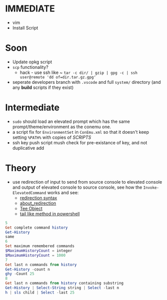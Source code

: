 
# IMMEDIATE

* vim
* Install Script

# Soon

* Update opkg script
* `scp` functionality?
	- hack - use ssh like ~ `tar -c dir/ | gzip | gpg -c | ssh user@remote 'dd of=dir.tar.gz.gpg'`
* seperate developers branch with `.vscode` and full `system/` directory (and any **build** scripts if they exist)


# Intermediate

* `sudo` should load an elevated prompt which has the same prompt/theme/environment as the conemu one.
* a script fix for `EnvironmentSet` in `ConEmu.xml` so that it doesn't keep setting `%PATH%` with copies of _SCRIPTS_
* ssh key push script mush check for pre-existance of key, and not duplicative add



# Theory

* use redirection of input to send from source console to elevated console and output of elevated console to source console, see how the `Invoke-ElevatedCommand` works and see:
	- [redirection syntax](http://ss64.com/ps/syntax-redirection.html)
	- [about_redirection](https://technet.microsoft.com/en-us/library/hh847746.aspx)
	- [Tee Object](https://technet.microsoft.com/en-us/library/hh849937.aspx)
	- [tail like method in powershell](http://stackoverflow.com/questions/4426442/unix-tail-equivalent-command-in-windows-powershell)


```powershell
5
Get complete command history
Get-History
same
6
Set maximum remembered commands
$MaximumHistoryCount = integer
$MaximumHistoryCount = 1000
7
Get last n commands from history
Get-History -count n
ghy -Count 25
8
Get last n commands from history containing substring
Get-History | Select-String string | Select -last n
h | sls child | Select -last 25
```
